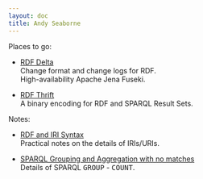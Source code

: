 ```yaml
---
layout: doc
title: Andy Seaborne
---
```


Places to go:

* [RDF Delta](/rdf-delta/)<br/>
  Change format and change logs for RDF.<br/>
  High-availability Apache Jena Fuseki.

* [RDF Thrift](/rdf-thrift/)<br/>
  A binary encoding for RDF and SPARQL Result Sets.

Notes:

* [RDF and IRI Syntax](rdf-iri-syntax.html)<br/>
  Practical notes on the details of IRIs/URIs.

* [SPARQL Grouping and Aggregation with no 
  matches](https://afs.github.io/sparql-agg-group-empty)<br/>
  Details of SPARQL <tt>GROUP</tt> - <tt>COUNT</tt>.
